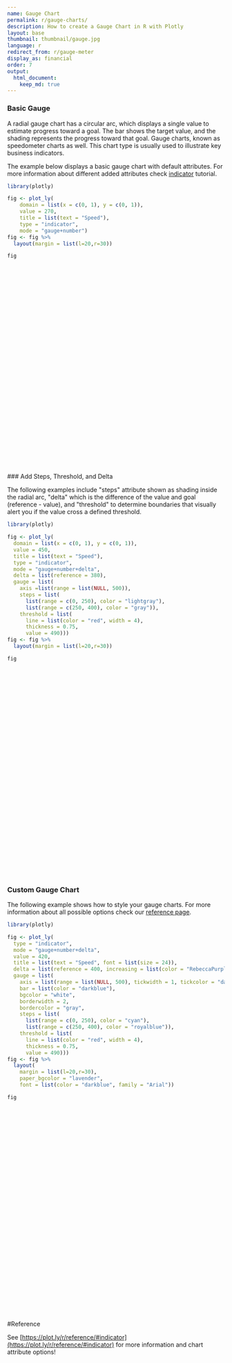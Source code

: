 ```yaml
---
name: Gauge Chart
permalink: r/gauge-charts/
description: How to create a Gauge Chart in R with Plotly
layout: base
thumbnail: thumbnail/gauge.jpg
language: r
redirect_from: r/gauge-meter
display_as: financial
order: 7
output:
  html_document:
    keep_md: true
---
```



### Basic Gauge

  A radial gauge chart has a circular arc, which displays a single value to estimate progress toward a goal.
  The bar shows the target value, and the shading represents the progress toward that goal. Gauge charts, known as
  speedometer charts as well. This chart type is usually used to illustrate key business indicators.

  The example below displays a basic gauge chart with default attributes. For more information about different added attributes check [indicator](https://plot.ly/r/indicator/) tutorial.


```r
library(plotly)

fig <- plot_ly(
    domain = list(x = c(0, 1), y = c(0, 1)),
    value = 270,
    title = list(text = "Speed"),
    type = "indicator",
    mode = "gauge+number") 
fig <- fig %>%
  layout(margin = list(l=20,r=30))

fig
```

<div id="htmlwidget-a2ef5aa2c2da6e10afde" style="width:672px;height:480px;" class="plotly html-widget"></div>
<script type="application/json" data-for="htmlwidget-a2ef5aa2c2da6e10afde">{"x":{"visdat":{"43c99fec176":["function () ","plotlyVisDat"]},"cur_data":"43c99fec176","attrs":{"43c99fec176":{"domain":{"x":[0,1],"y":[0,1]},"value":270,"title":{"text":"Speed"},"mode":"gauge+number","alpha_stroke":1,"sizes":[10,100],"spans":[1,20],"type":"indicator"}},"layout":{"margin":{"b":40,"l":20,"t":25,"r":30},"hovermode":"closest","showlegend":false},"source":"A","config":{"showSendToCloud":false},"data":[{"domain":{"x":[0,1],"y":[0,1]},"value":270,"title":{"text":"Speed"},"mode":"gauge+number","type":"indicator","frame":null}],"highlight":{"on":"plotly_click","persistent":false,"dynamic":false,"selectize":false,"opacityDim":0.2,"selected":{"opacity":1},"debounce":0},"shinyEvents":["plotly_hover","plotly_click","plotly_selected","plotly_relayout","plotly_brushed","plotly_brushing","plotly_clickannotation","plotly_doubleclick","plotly_deselect","plotly_afterplot","plotly_sunburstclick"],"base_url":"https://plot.ly"},"evals":[],"jsHooks":[]}</script>
### Add Steps, Threshold, and Delta

The following examples include "steps" attribute shown as shading inside the radial arc, "delta" which is the
  difference of the value and goal (reference - value), and "threshold" to determine boundaries that visually alert you if the value cross a defined threshold.


```r
library(plotly)

fig <- plot_ly(
  domain = list(x = c(0, 1), y = c(0, 1)),
  value = 450,
  title = list(text = "Speed"),
  type = "indicator",
  mode = "gauge+number+delta",
  delta = list(reference = 380),
  gauge = list(
    axis =list(range = list(NULL, 500)),
    steps = list(
      list(range = c(0, 250), color = "lightgray"),
      list(range = c(250, 400), color = "gray")),
    threshold = list(
      line = list(color = "red", width = 4),
      thickness = 0.75,
      value = 490))) 
fig <- fig %>%
  layout(margin = list(l=20,r=30))

fig
```

<div id="htmlwidget-4e5423bd94d5076893c0" style="width:672px;height:480px;" class="plotly html-widget"></div>
<script type="application/json" data-for="htmlwidget-4e5423bd94d5076893c0">{"x":{"visdat":{"43c961672ec":["function () ","plotlyVisDat"]},"cur_data":"43c961672ec","attrs":{"43c961672ec":{"domain":{"x":[0,1],"y":[0,1]},"value":450,"title":{"text":"Speed"},"mode":"gauge+number+delta","delta":{"reference":380},"gauge":{"axis":{"range":[null,500]},"steps":[{"range":[0,250],"color":"lightgray"},{"range":[250,400],"color":"gray"}],"threshold":{"line":{"color":"red","width":4},"thickness":0.75,"value":490}},"alpha_stroke":1,"sizes":[10,100],"spans":[1,20],"type":"indicator"}},"layout":{"margin":{"b":40,"l":20,"t":25,"r":30},"hovermode":"closest","showlegend":false},"source":"A","config":{"showSendToCloud":false},"data":[{"domain":{"x":[0,1],"y":[0,1]},"value":450,"title":{"text":"Speed"},"mode":"gauge+number+delta","delta":{"reference":380},"gauge":{"axis":{"range":[[],500]},"steps":[{"range":[0,250],"color":"lightgray"},{"range":[250,400],"color":"gray"}],"threshold":{"line":{"color":"red","width":4},"thickness":0.75,"value":490}},"type":"indicator","frame":null}],"highlight":{"on":"plotly_click","persistent":false,"dynamic":false,"selectize":false,"opacityDim":0.2,"selected":{"opacity":1},"debounce":0},"shinyEvents":["plotly_hover","plotly_click","plotly_selected","plotly_relayout","plotly_brushed","plotly_brushing","plotly_clickannotation","plotly_doubleclick","plotly_deselect","plotly_afterplot","plotly_sunburstclick"],"base_url":"https://plot.ly"},"evals":[],"jsHooks":[]}</script>

### Custom Gauge Chart
The following example shows how to style your gauge charts. For more information about all possible options check our [reference page](https://plot.ly/r/reference/#indicator).


```r
library(plotly)

fig <- plot_ly(
  type = "indicator",
  mode = "gauge+number+delta",
  value = 420,
  title = list(text = "Speed", font = list(size = 24)),
  delta = list(reference = 400, increasing = list(color = "RebeccaPurple")),
  gauge = list(
    axis = list(range = list(NULL, 500), tickwidth = 1, tickcolor = "darkblue"),
    bar = list(color = "darkblue"),
    bgcolor = "white",
    borderwidth = 2,
    bordercolor = "gray",
    steps = list(
      list(range = c(0, 250), color = "cyan"),
      list(range = c(250, 400), color = "royalblue")),
    threshold = list(
      line = list(color = "red", width = 4),
      thickness = 0.75,
      value = 490))) 
fig <- fig %>%
  layout(
    margin = list(l=20,r=30),
    paper_bgcolor = "lavender",
    font = list(color = "darkblue", family = "Arial"))

fig
```

<div id="htmlwidget-7203da7e7b5ffa575963" style="width:672px;height:480px;" class="plotly html-widget"></div>
<script type="application/json" data-for="htmlwidget-7203da7e7b5ffa575963">{"x":{"visdat":{"43c913a0de67":["function () ","plotlyVisDat"]},"cur_data":"43c913a0de67","attrs":{"43c913a0de67":{"mode":"gauge+number+delta","value":420,"title":{"text":"Speed","font":{"size":24}},"delta":{"reference":400,"increasing":{"color":"RebeccaPurple"}},"gauge":{"axis":{"range":[null,500],"tickwidth":1,"tickcolor":"darkblue"},"bar":{"color":"darkblue"},"bgcolor":"white","borderwidth":2,"bordercolor":"gray","steps":[{"range":[0,250],"color":"cyan"},{"range":[250,400],"color":"royalblue"}],"threshold":{"line":{"color":"red","width":4},"thickness":0.75,"value":490}},"alpha_stroke":1,"sizes":[10,100],"spans":[1,20],"type":"indicator"}},"layout":{"margin":{"b":40,"l":20,"t":25,"r":30},"paper_bgcolor":"lavender","font":{"color":"darkblue","family":"Arial"},"hovermode":"closest","showlegend":false},"source":"A","config":{"showSendToCloud":false},"data":[{"mode":"gauge+number+delta","value":420,"title":{"text":"Speed","font":{"size":24}},"delta":{"reference":400,"increasing":{"color":"RebeccaPurple"}},"gauge":{"axis":{"range":[[],500],"tickwidth":1,"tickcolor":"darkblue"},"bar":{"color":"darkblue"},"bgcolor":"white","borderwidth":2,"bordercolor":"gray","steps":[{"range":[0,250],"color":"cyan"},{"range":[250,400],"color":"royalblue"}],"threshold":{"line":{"color":"red","width":4},"thickness":0.75,"value":490}},"type":"indicator","frame":null}],"highlight":{"on":"plotly_click","persistent":false,"dynamic":false,"selectize":false,"opacityDim":0.2,"selected":{"opacity":1},"debounce":0},"shinyEvents":["plotly_hover","plotly_click","plotly_selected","plotly_relayout","plotly_brushed","plotly_brushing","plotly_clickannotation","plotly_doubleclick","plotly_deselect","plotly_afterplot","plotly_sunburstclick"],"base_url":"https://plot.ly"},"evals":[],"jsHooks":[]}</script>

#Reference

See [https://plot.ly/r/reference/#indicator](https://plot.ly/r/reference/#indicator) for more information and chart attribute options!
